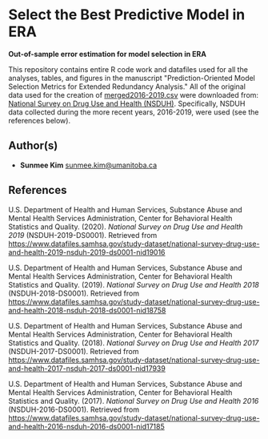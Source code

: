 Select the Best Predictive Model in ERA
====================================================
**Out-of-sample error estimation for model selection in ERA**

This repository contains entire R code work and datafiles used for all the analyses, tables, and figures in the manuscript "Prediction-Oriented Model Selection Metrics for Extended Redundancy Analysis." All of the original data used for the creation of [merged2016-2019.csv](https://github.com/QuantMM/PredictiveERAmodeling/blob/main/merged2016-2019.csv) were downloaded from: [National Survey on Drug Use and Health (NSDUH)](https://www.datafiles.samhsa.gov/study-series/national-survey-drug-use-and-health-nsduh-nid13517). Specifically, NSDUH data collected during the more recent years, 2016-2019, were used (see the references below).

Author(s)
-------
-   **Sunmee Kim** <sunmee.kim@umanitoba.ca>

References
-------
U.S. Department of Health and Human Services, Substance Abuse and Mental Health Services Administration, Center for Behavioral Health Statistics and Quality. (2020). *National Survey on Drug Use and Health 2019* (NSDUH-2019-DS0001). Retrieved from https://www.datafiles.samhsa.gov/study-dataset/national-survey-drug-use-and-health-2019-nsduh-2019-ds0001-nid19016

U.S. Department of Health and Human Services, Substance Abuse and Mental Health Services Administration, Center for Behavioral Health Statistics and Quality. (2019). *National Survey on Drug Use and Health 2018* (NSDUH-2018-DS0001). Retrieved from https://www.datafiles.samhsa.gov/study-dataset/national-survey-drug-use-and-health-2018-nsduh-2018-ds0001-nid18758

U.S. Department of Health and Human Services, Substance Abuse and Mental Health Services Administration, Center for Behavioral Health Statistics and Quality. (2018). *National Survey on Drug Use and Health 2017* (NSDUH-2017-DS0001). Retrieved from https://www.datafiles.samhsa.gov/study-dataset/national-survey-drug-use-and-health-2017-nsduh-2017-ds0001-nid17939

U.S. Department of Health and Human Services, Substance Abuse and Mental Health Services Administration, Center for Behavioral Health Statistics and Quality. (2017). *National Survey on Drug Use and Health 2016* (NSDUH-2016-DS0001). Retrieved from https://www.datafiles.samhsa.gov/study-dataset/national-survey-drug-use-and-health-2016-nsduh-2016-ds0001-nid17185
